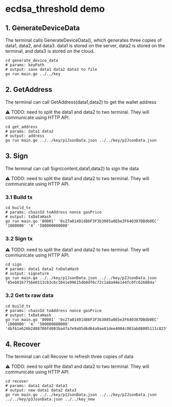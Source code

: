 # ecdsa_threshold demo

## 1. GenerateDeviceData

The terminal calls GenerateDeviceData(), which generates three copies of data1, data2, and data3. 
data1 is stored on the server, data2 is stored on the terminal, and data3 is stored on the cloud.


```shell
cd generate_device_data
# params: keyPath
# output: save data1 data2 data3 to file
go run main.go ../../key
```

## 2. GetAddress

The terminal can call GetAddress(data1,data2) to get the wallet address


⚠️ TODO: need to split the data1 and data2 to two terminal. They will communicate using HTTP API.


```shell    
cd get_address
# params: data1 data2
# output: address
go run main.go ../../key/p1JsonData.json ../../key/p2JsonData.json
```

## 3. Sign

The terminal can call Sign(content,data1,data2) to sign the data

⚠️ TODO: need to split the data1 and data2 to two terminal. They will communicate using HTTP API.

### 3.1 Build tx

```shell
cd build_tx
# params: chainId toAddress nonce gasPrice  
# output: txDataHash
go run main.go '80001' '0x27a01491d86F3F3b3085a0Ebe3F640387DBdb0EC' '1000000' '4' '500000000000'
```

### 3.2 Sign tx

⚠️ TODO: need to split the data1 and data2 to two terminal. They will communicate using HTTP API.

```shell
cd sign
# params: data1 data2 txDataHash
# output: signature
go run main.go ../../key/p1JsonData.json ../../key/p2JsonData.json '85eb8167756e6513cb3c6c1041e99615db0df6c72c1a8a94e144fc0fc626884a'
```

### 3.2 Get tx raw data

```shell
cd build_tx
# params: chainId toAddress nonce gasPrice  
# output: txDataHash
go run main.go '80001' '0x27a01491d86F3F3b3085a0Ebe3F640387DBdb0EC' '1000000' '4' '500000000000' '4bf61e626b2488700fd093ba4fa7e9a95d6d64a9ae81dee4004c003ab08005111c823f47b328724d42df566fe90a12e7c57141e5ff05e5f2b4048fd822fbb01100'
```

## 4. Recover

The terminal can call Recover to refresh three copies of data


⚠️ TODO: need to split the data1 and data2 to two terminal. They will communicate using HTTP API.


```shell
cd recover
# params: data1 data2 data3  
# output: new data1 data2 data3
go run main.go ../../key/p1JsonData.json ../../key/p2JsonData.json ../../key/p3JsonData.json ../../key_new
```

